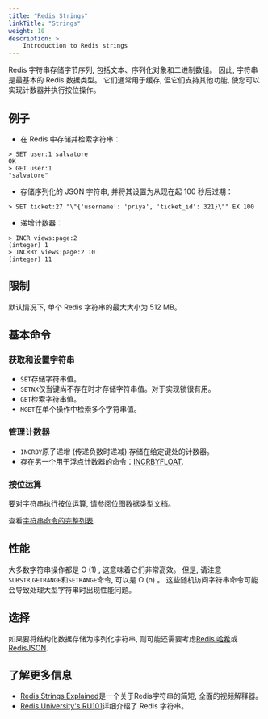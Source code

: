 ```yaml
---
title: "Redis Strings"
linkTitle: "Strings"
weight: 10
description: >
    Introduction to Redis strings
---
```


Redis 字符串存储字节序列, 包括文本、序列化对象和二进制数组。
因此, 字符串是最基本的 Redis 数据类型。
它们通常用于缓存, 但它们支持其他功能, 使您可以实现计数器并执行按位操作。

## 例子

*   在 Redis 中存储并检索字符串：

<!---->

    > SET user:1 salvatore
    OK
    > GET user:1
    "salvatore"

*   存储序列化的 JSON 字符串, 并将其设置为从现在起 100 秒后过期：

<!---->

    > SET ticket:27 "\"{'username': 'priya', 'ticket_id': 321}\"" EX 100

*   递增计数器：

<!---->

    > INCR views:page:2
    (integer) 1
    > INCRBY views:page:2 10
    (integer) 11

## 限制

默认情况下, 单个 Redis 字符串的最大大小为 512 MB。

## 基本命令

### 获取和设置字符串

*   `SET`存储字符串值。
*   `SETNX`仅当键尚不存在时才存储字符串值。对于实现锁很有用。
*   `GET`检索字符串值。
*   `MGET`在单个操作中检索多个字符串值。

### 管理计数器

*   `INCRBY`原子递增 (传递负数时递减) 存储在给定键处的计数器。
*   存在另一个用于浮点计数器的命令：[INCRBYFLOAT](/commands/incrbyfloat).

### 按位运算

要对字符串执行按位运算, 请参阅[位图数据类型](/docs/data-types/bitmaps)文档。

查看[字符串命令的完整列表](/commands/?group=string).

## 性能

大多数字符串操作都是 O (1) , 这意味着它们非常高效。
但是, 请注意`SUBSTR`,`GETRANGE`和`SETRANGE`命令, 可以是 O (n) 。
这些随机访问字符串命令可能会导致处理大型字符串时出现性能问题。

## 选择

如果要将结构化数据存储为序列化字符串, 则可能还需要考虑[Redis 哈希](/docs/data-types/hashes)或[RedisJSON](/docs/stack/json).

## 了解更多信息

*   [Redis Strings Explained](https://www.youtube.com/watch?v=7CUt4yWeRQE)是一个关于Redis字符串的简短, 全面的视频解释器。
*   [Redis University's RU101](https://university.redis.com/courses/ru101/)详细介绍了 Redis 字符串。

